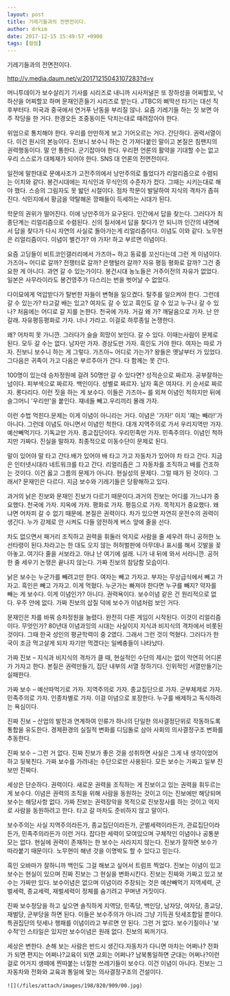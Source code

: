```yaml
---
layout: post
title: 기레기들과의 전면전이다.
author: drkim
date: 2017-12-15 15:49:57 +0900
tags: [컬럼]
---
```





  기레기들과의 전면전이다.


  



  http://v.media.daum.net/v/20171215043107283?d=y


  



  머니투데이가 보수살리기 기사를 시리즈로 내니까 시사저널은 또 장하성을 어찌할꼬, 낙하산을 어찌할꼬 하며 문재인흔들기 시리즈로 받는다. JTBC의 삐딱선 타기는 대선 직후부터다. 미국과 중국에서 연거푸 난동을 부리질 않나. 요즘 기레기들 하는 짓 보면 아주 작당을 한 거다. 한경오든 조중동이든 닥치는대로 때려잡아야 한다.


  



  위엄으로 통치해야 한다. 우리를 만만하게 보고 기어오르는 거다. 간단하다. 권력서열이다. 이건 원시의 본능이다. 진보니 보수니 하는 건 가져다붙인 말이고 본질은 침팬지의 권력행동이다. 말 안 통한다. 군기잡아야 한다. 우리편 언론의 활약을 기대할 수는 없고 우리 스스로가 대체재가 되어야 한다. SNS 대 언론의 전면전이다.


  



  일전에 말한대로 문예사조가 고전주의에서 낭만주의로 틀었다가 리얼리즘으로 수렴되는 이치와 같다. 봉건시대에는 지식인과 무식인의 수준차가 컸다. 그때는 시키는대로 해야 했다. 스승의 그림자도 못 밟던 시절이다. 점차 학문이 발달하여 지식의 격차가 좁혀진다. 식민지에서 황금을 약탈해온 깡패들이 득세하는 시대가 된다.


  



  학문의 권위가 떨어진다. 이에 낭만주의가 요구된다. 인간에서 답을 찾는다. 그러다가 최종단계는 리얼리즘으로 수렴된다. 신의 질서에서 답을 찾다가 안 되니까 인간의 내면에서 답을 찾다가 다시 자연의 사실로 돌아가는게 리얼리즘이다. 이념도 이와 같다. 노무현은 리얼리즘이다. 이념이 별건가? 야 가자! 하고 부르면 이념이다.


  



  요즘 고딩들이 비트코인갤러리에서 가즈아~ 하고 동료를 꼬신다는데 그런 게 이념이다. 가즈아~ 어디로 갈까? 전쟁터로 갈까? 은행털러 갈까? 자유 평등 평화로 갈까? 그건 중요한 게 아니다. 과연 갈 수 있는가이다. 봉건시대 농노들은 거주이전의 자유가 없었다. 일본은 사무라이라도 봉건영주가 다스리는 번을 벗어날 수 없었다.


  



  다이묘에게 억압받다가 탈번한 자들이 변혁을 일으켰다. 탈주를 일으켜야 한다. 그런데 갈 수 있는가? 타고갈 배는 있고? 여자도 갈 수 있고 흑인도 갈 수 있고 누구나 갈 수 있나? 처음에는 어디로 갈 지를 논한다. 천국에 가자. 거길 왜 가? 깨달음으로 가자. 난 안 갈래. 자유평등평화로 가자. 너나 가라고. 이걸로 하루종일 논쟁한다.


  



  왜? 어차피 못 가니깐. 그러다가 슬슬 희망이 보인다. 갈 수 있다. 이때는사람이 문제로 된다. 모두 갈 수는 없다. 남자만 가자. 경상도만 가자. 흑인도 가야 한다. 여자는 따로 가자. 진보니 보수니 하는 게 그렇다. 가즈아~ 어디로 가는가? 왕들은 옛날부터 가 있었다. 그다음은 귀족이 가고 다음은 부르주아가 간다. 다 함께는 못 간다.



  


  100명이 있는데 승차정원에 걸려 50명만 갈 수 있다면? 성적순으로 짜르자. 공부잘하는 넘이다. 피부색으로 짜르자. 백인이다. 성별로 짜르자. 남자 혹은 여자다. 키 순서로 짜르자. 롱다리다. 이런 짓을 하는 게 보수다. 이들은 가즈아~ 를 외쳐 이념인 척하지만 뒤에 슬그머니 '우리만'을 붙인다. 쟤네들 빼고.우리끼리 몰래 가자.



  


  이런 수법 먹힌다.문제는 이게 이념이 아니라는 거다. 이념은 '가자!' 이지 '쟤는 빼라!'가 아니다. 그런데 이념도 아니면서 이념인 척한다. 대개 지역주의로 가서 우리지역만 가자. 예산빼먹기다. 기독교만 가자. 종교집단이다. 우리민족만 가자. 민족주의다. 이념인 척하지만 가짜다. 진실을 말하자. 최종적으로 이동수단이 문제로 된다.



  


  말이 있어야 말 타고 간다.배가 있어야 배 타고 가고 자동차가 있어야 차 타고 간다. 지금은 인터넷시대라 네트워크를 타고 간다. 리얼리즘은 그 자동차를 조직하고 배를 건조하는 것이다. 이건 옳고 그름의 문제가 아니다. 현실성의 문제다. 그럴 때가 된 것이다. 그래서? 문재인은 다르다. 지금 보수와 기레기들은 당황해하고 있다.



  


  과거의 낡은 진보와 문재인 진보가 다르기 때문이다.과거의 진보는 어디를 가느냐가 중요했다. 천국에 가자. 지옥에 가자. 평화로 가자. 평등으로 가자. 목적지가 중요했다. 왜냐면 어차피 갈 수 없기 때문에. 본질은 권력이다. 차가 있으면 자연히 운전수의 권력이 생긴다. 누가 강제로 안 시켜도 다들 얌전하게 버스 앞에 줄을 선다.



  


  차도 없으면서 패거리 조직하고 권력을 휘둘러 억지로 사람을 줄 세우려 하니 공허한 노선타령이 된다.차라고는 한 대도 오지 않는 허허벌판에 아무데나 표시를 해서 깃발을 꽂아놓고. 여기다 줄을 서보라고. 아냐 난 여기에 설래. 니가 내 뒤에 와서 서라니깐. 공허한 줄 세우기 논쟁은 끝나지 않는다. 가짜 진보의 참담함 모습이다.



  


  낡은 보수는 누군가를 빼려고만 한다. 여자는 빼고 가자고. 부자는 무상급식에서 빼고 가자고. 흑인은 빼고 가자고. 이게 먹혔다. 누군가는 빠져야 한다면 누구를 빼지? 약자를 빼는 게 보수다. 이게 이념인가? 아니다. 권력욕이다. 보수이념 같은 건 원리적으로 없다. 우주 안에 없다. 가짜 진보의 삽질 덕에 보수가 이념처럼 보인 거다.


  



  문재인은 차를 바꿔 승차정원을 늘렸다. 완전히 다른 게임이 시작된다. 이것이 리얼리즘이다. 무엇인가? 80년대 이념과잉의 시대는 사실이지 지식과 비지식의 격차에서 비롯된 것이다. 그때 한국 성인의 평균학력이 중 2였다. 그래서 그런 것이 먹혔다. 그러다가 한국이 조금 먹고살게 되자 자기만 먹겠다는 일베충들이 나타났다.


  



  가짜 진보 – 지식과 비지식의 격차가 클 때, 현실적인 수단의 제시는 없이 막연히 어디론가 가자고 한다. 본질은 권력만들기, 집단 내부의 서열 정하기다. 인위적인 서열만들기는 실패한다.


  



   가짜 보수 – 예산따먹기로 가자. 지역주의로 가자. 종교집단으로 가자. 군부체제로 가자. 민족주의로 가자. 인종차별로 가자. 이걸 이념으로 포장한다. 누구를 배제하고 독식하려는 욕심이다.


  



  진짜 진보 – 산업의 발전과 연계하여 인류가 하나의 단일한 의사결정단위로 작동하도록 통합을 유도한다. 경제환경의 실질적 변화를 디딤돌로 삼아 사회의 의사결정구조 변화를 추동한다.


  



   진짜 보수 – 그런 거 없다. 진짜 진보가 좋은 것을 성취하면 사실은 그게 내 생각이었어 하고 뒷북친다. 가짜 보수를 가려내는 수단으로만 사용된다. 모든 보수는 가짜고 일부 진보만 진짜다.


  



  세상은 단순하다. 권력이다. 새로운 권력을 조직하는 게 진보이고 있는 권력을 휘두르는 게 보수다. 이념은 권력의 조직을 위해 사람을 동원하는 것이고 이는 진보에만 해당되며 보수는 해당사항 없다. 가짜 진보는 권력장악을 목적으로 진보장사를 하는 것이고 억지로 사람을 동원하려고 한다. 타고 갈 마차도 준비하지 않고 말이다.


  



  보수주의는 사실 지역주의라든가, 종교집단이라든가, 군벌세력이라든가, 관료집단이라든가, 민족주의라든가 이런 거다. 잡다한 세력이 모여있으며 구체적인 이념이나 공통분모는 없다. 현실에 권력이 존재하는 한 보수는 사라지지 않는다. 진보가 잘하면 보수가 따라붙기 때문이다. 노무현이 해낸 것을 이명박도 할 수 있다고 믿는다.


  



  흑인 오바마가 잘하니까 백인도 그걸 해보고 싶어서 트럼프 찍었다. 진보는 이념이 있고 보수는 현실이 있으며 진짜 진보는 그 현실을 변화시킨다. 진보는 진짜와 가짜고 있고 보수는 가짜만 있다. 보수이념은 없으며 이념이라 주장되는 것은 예산빼먹기 지역세력, 군벌세력, 종교세력, 재벌세력이 정체를 숨기려고 꾸며낸 거짓이다.



  


  진짜 보수정당을 하고 싶으면 솔직하게 지역당, 민족당, 백인당, 남자당, 여자당, 종교당, 재벌당, 군부당을 하면 된다. 이들은 보수주의가 아니라 그냥 기득권 텃세조합일 뿐이다. 특권집단의 텃세나 행패를 이념이라고 부르면 안 된다. 그런 거 없다. 보수기질이나 '보수적'인 스타일은 있지만 보수이념은 원래 없다. 진보의 찌꺼기다.



  


  세상은 변한다. 손해 보는 사람은 반드시 생긴다.자동차가 다니면 마차는 어쩌나? 전화가 되면 편지는 어쩌나?교육이 되면 교회는 어쩌나? 남북통일하면 군대는 어쩌나?이런 걸로 어거지 생떼에 찐따붙는 너절한 쓰레기들이 보수다. 이건 이념이 아니다. 진보는 그 자동차와 전화와 교육과 통일에 맞는 의사결정구조의 건설이다.
  
  
    
  
  
    
  
  
    ![](/files/attach/images/198/820/909/00.jpg)